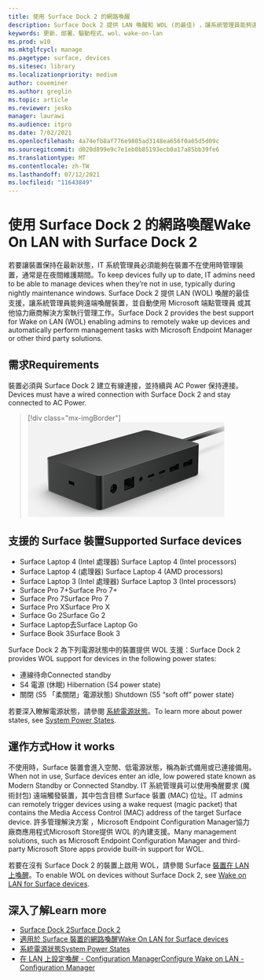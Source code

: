 ```yaml
---
title: 使用 Surface Dock 2 的網路喚醒
description: Surface Dock 2 提供 LAN 喚醒和 WOL (的最佳) ，讓系統管理員能夠遠端喚醒裝置並自動執行管理工作。
keywords: 更新、部署、驅動程式、wol、wake-on-lan
ms.prod: w10
ms.mktglfcycl: manage
ms.pagetype: surface, devices
ms.sitesec: library
ms.localizationpriority: medium
author: coveminer
ms.author: greglin
ms.topic: article
ms.reviewer: jesko
manager: laurawi
ms.audience: itpro
ms.date: 7/02/2021
ms.openlocfilehash: 4a74efb8af776e9805ad3148ea656f0a65d5d09c
ms.sourcegitcommit: d020d899e9c7e1eb0b85193ecb0a17a85bb39fe6
ms.translationtype: MT
ms.contentlocale: zh-TW
ms.lasthandoff: 07/12/2021
ms.locfileid: "11643849"
---
```

# <a name="wake-on-lan-with-surface-dock-2"></a><span data-ttu-id="d7af2-104">使用 Surface Dock 2 的網路喚醒</span><span class="sxs-lookup"><span data-stu-id="d7af2-104">Wake On LAN with Surface Dock 2</span></span>

<span data-ttu-id="d7af2-105">若要讓裝置保持在最新狀態，IT 系統管理員必須能夠在裝置不在使用時管理裝置，通常是在夜間維護期間。</span><span class="sxs-lookup"><span data-stu-id="d7af2-105">To keep devices fully up to date, IT admins need to be able to manage devices when they’re not in use, typically during nightly maintenance windows.</span></span> <span data-ttu-id="d7af2-106">Surface Dock 2 提供 LAN (WOL) 喚醒的最佳支援，讓系統管理員能夠遠端喚醒裝置，並自動使用 Microsoft 端點管理員 或其他協力廠商解決方案執行管理工作。</span><span class="sxs-lookup"><span data-stu-id="d7af2-106">Surface Dock 2 provides the best support for Wake on LAN (WOL) enabling admins to remotely wake up devices and automatically perform management tasks with Microsoft Endpoint Manager or other third party solutions.</span></span>

## <a name="requirements"></a><span data-ttu-id="d7af2-107">需求</span><span class="sxs-lookup"><span data-stu-id="d7af2-107">Requirements</span></span>

<span data-ttu-id="d7af2-108">裝置必須與 Surface Dock 2 建立有線連接，並持續與 AC Power 保持連接。</span><span class="sxs-lookup"><span data-stu-id="d7af2-108">Devices must have a wired connection with Surface Dock 2 and stay connected to AC Power.</span></span>

> [!div class="mx-imgBorder"]
> ![Surface Dock 2](images/surface-dock2-angled.png)

## <a name="supported-surface-devices"></a><span data-ttu-id="d7af2-110">支援的 Surface 裝置</span><span class="sxs-lookup"><span data-stu-id="d7af2-110">Supported Surface devices</span></span>

- <span data-ttu-id="d7af2-111">Surface Laptop 4 (Intel 處理器) </span><span class="sxs-lookup"><span data-stu-id="d7af2-111">Surface Laptop 4 (Intel processors)</span></span>
- <span data-ttu-id="d7af2-112">Surface Laptop 4 (處理器) </span><span class="sxs-lookup"><span data-stu-id="d7af2-112">Surface Laptop 4 (AMD processors)</span></span>
- <span data-ttu-id="d7af2-113">Surface Laptop 3 (Intel 處理器) </span><span class="sxs-lookup"><span data-stu-id="d7af2-113">Surface Laptop 3 (Intel processors)</span></span>
- <span data-ttu-id="d7af2-114">Surface Pro 7+</span><span class="sxs-lookup"><span data-stu-id="d7af2-114">Surface Pro 7+</span></span>
- <span data-ttu-id="d7af2-115">Surface Pro 7</span><span class="sxs-lookup"><span data-stu-id="d7af2-115">Surface Pro 7</span></span>
- <span data-ttu-id="d7af2-116">Surface Pro X</span><span class="sxs-lookup"><span data-stu-id="d7af2-116">Surface Pro X</span></span>
- <span data-ttu-id="d7af2-117">Surface Go 2</span><span class="sxs-lookup"><span data-stu-id="d7af2-117">Surface Go 2</span></span>
- <span data-ttu-id="d7af2-118">Surface Laptop去</span><span class="sxs-lookup"><span data-stu-id="d7af2-118">Surface Laptop Go</span></span>
- <span data-ttu-id="d7af2-119">Surface Book 3</span><span class="sxs-lookup"><span data-stu-id="d7af2-119">Surface Book 3</span></span>

<span data-ttu-id="d7af2-120">Surface Dock 2 為下列電源狀態中的裝置提供 WOL 支援：</span><span class="sxs-lookup"><span data-stu-id="d7af2-120">Surface Dock 2 provides WOL support for devices in the following power states:</span></span>

- <span data-ttu-id="d7af2-121">連線待命</span><span class="sxs-lookup"><span data-stu-id="d7af2-121">Connected standby</span></span>
- <span data-ttu-id="d7af2-122">S4 電源 (休眠) </span><span class="sxs-lookup"><span data-stu-id="d7af2-122">Hibernation (S4 power state)</span></span>
- <span data-ttu-id="d7af2-123">關閉 (S5 「柔關閉」電源狀態) </span><span class="sxs-lookup"><span data-stu-id="d7af2-123">Shutdown (S5 “soft off” power state)</span></span>

<span data-ttu-id="d7af2-124">若要深入瞭解電源狀態，請參閱 [系統電源狀態](/windows/win32/power/system-power-states)。</span><span class="sxs-lookup"><span data-stu-id="d7af2-124">To learn more about power states, see [System Power States](/windows/win32/power/system-power-states).</span></span>

## <a name="how-it-works"></a><span data-ttu-id="d7af2-125">運作方式</span><span class="sxs-lookup"><span data-stu-id="d7af2-125">How it works</span></span>

<span data-ttu-id="d7af2-126">不使用時，Surface 裝置會進入空閒、低電源狀態，稱為新式備用或已連接備用。</span><span class="sxs-lookup"><span data-stu-id="d7af2-126">When not in use, Surface devices enter an idle, low powered state known as Modern Standby or Connected Standby.</span></span> <span data-ttu-id="d7af2-127">IT 系統管理員可以使用喚醒要求 (魔術封包) 遠端觸發裝置，其中包含目標 Surface 裝置 (MAC) 位址。</span><span class="sxs-lookup"><span data-stu-id="d7af2-127">IT admins can remotely trigger devices using a wake request (magic packet) that contains the Media Access Control (MAC) address of the target Surface device.</span></span> <span data-ttu-id="d7af2-128">許多管理解決方案 ，Microsoft Endpoint Configuration Manager協力廠商應用程式Microsoft Store提供 WOL 的內建支援。</span><span class="sxs-lookup"><span data-stu-id="d7af2-128">Many management solutions, such as Microsoft Endpoint Configuration Manager and third-party Microsoft Store apps provide built-in support for WOL.</span></span>

<span data-ttu-id="d7af2-129">若要在沒有 Surface Dock 2 的裝置上啟用 WOL，請參閱 Surface [裝置在 LAN 上喚醒](wake-on-lan-for-surface-devices.md)。</span><span class="sxs-lookup"><span data-stu-id="d7af2-129">To enable WOL on devices without Surface Dock 2, see [Wake on LAN for Surface devices](wake-on-lan-for-surface-devices.md).</span></span>

## <a name="learn-more"></a><span data-ttu-id="d7af2-130">深入了解</span><span class="sxs-lookup"><span data-stu-id="d7af2-130">Learn more</span></span>

- [<span data-ttu-id="d7af2-131">Surface Dock 2</span><span class="sxs-lookup"><span data-stu-id="d7af2-131">Surface Dock 2</span></span>](https://www.microsoft.com/p/surface-dock-2-for-business/8q4hgc6kbmdq?)
- [<span data-ttu-id="d7af2-132">適用於 Surface 裝置的網路喚醒</span><span class="sxs-lookup"><span data-stu-id="d7af2-132">Wake On LAN for Surface devices</span></span>](wake-on-lan-for-surface-devices.md)
- [<span data-ttu-id="d7af2-133">系統電源狀態</span><span class="sxs-lookup"><span data-stu-id="d7af2-133">System Power States</span></span>](/windows/win32/power/system-power-states)
- [<span data-ttu-id="d7af2-134">在 LAN 上設定喚醒 - Configuration Manager</span><span class="sxs-lookup"><span data-stu-id="d7af2-134">Configure Wake on LAN - Configuration Manager</span></span>](/mem/configmgr/core/clients/deploy/configure-wake-on-lan)

